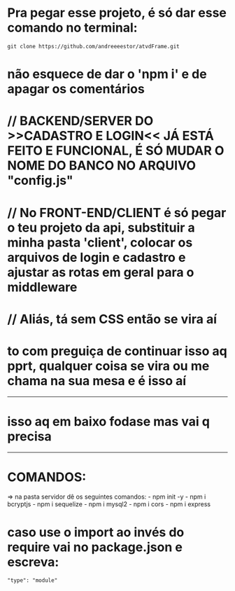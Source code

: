 # Pra pegar esse projeto, é só dar esse comando no terminal:

    git clone https://github.com/andreeeestor/atvdFrame.git

# não esquece de dar o 'npm i' e de apagar os comentários

# // BACKEND/SERVER DO >>CADASTRO E LOGIN<< JÁ ESTÁ FEITO E FUNCIONAL, É SÓ MUDAR O NOME DO BANCO NO ARQUIVO "config.js"
# // No FRONT-END/CLIENT é só pegar o teu projeto da api, substituir a minha pasta 'client', colocar os arquivos de login e cadastro e ajustar as rotas em geral para o middleware
# // Aliás, tá sem CSS então se vira aí

# to com preguiça de continuar isso aq pprt, qualquer coisa se vira ou me chama na sua mesa e é isso aí

----------------------------------------------------------
# isso aq em baixo fodase mas vai q precisa
----------------------------------------------------------
# COMANDOS:
=> na pasta servidor dê os seguintes comandos:
    - npm init -y
    - npm i bcryptjs
    - npm i sequelize
    - npm i mysql2
    - npm i cors
    - npm i express

# caso use o import ao invés do require vai no package.json e escreva:
    "type": "module"


